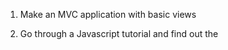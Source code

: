 1) Make an MVC application with basic views

2) Go through a Javascript tutorial and find out the 

